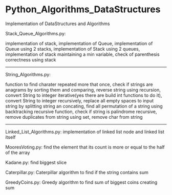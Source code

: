 # Python_Algorithms_DataStructures
Implementation of DataStructures  and Algorithms   

Stack_Queue_Algorithms.py:

implementation of stack,
implementation of Queue,
implementation of Queue using 2 stacks,
implementation of Stack using 2 queues,
implementation of stack maintaining a min variable,
check of parenthesis correctness using stack

_________________________________________

String_Algorithms.py:

function to find charater repeated more that once,
check if strings are anagrams by sorting them and comparing,
reverse string  using recursion,
convert String to integer iterative(yes there are build int functions to do it),
convert String to integer recursively,
replace all empty spaces to input string by splitting string an concating,
find all permutation of a string using backtracking recursive function,
check if string is palindrome recursive,
remove duplicates from string using set,
remove char from string
_________________________________________


Linked_List_Algorithms.py:
implementation of linked list node and linked list itself

MooresVoting.py:
find the element that its count is more or equal to the half of the array

Kadane.py:
find biggest slice

Caterpillar.py:
Caterpillar algorithm to find if the string contains sum

GreedyCoins.py:
Greedy algorithm to find  sum of biggest coins creating sum
